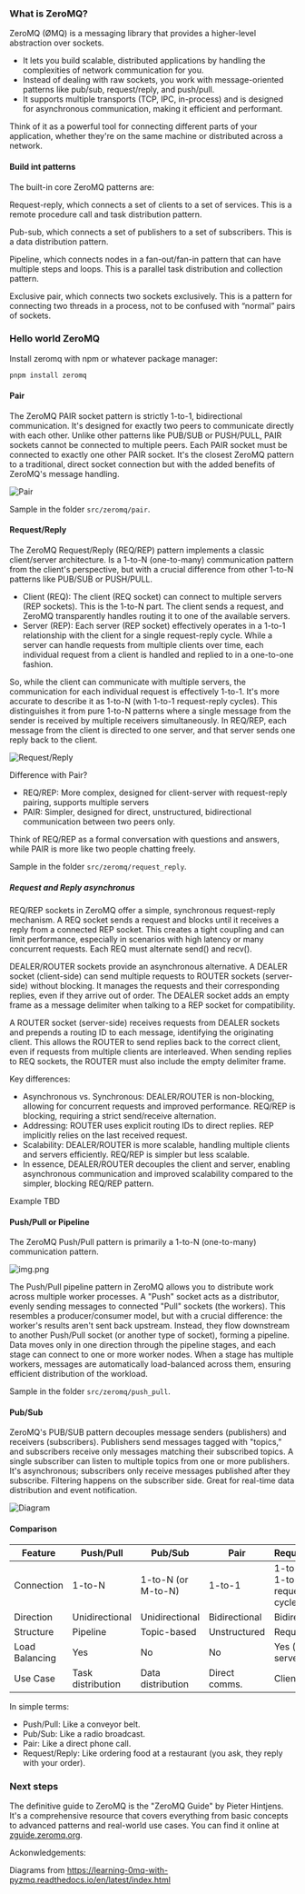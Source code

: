 ### What is ZeroMQ?

ZeroMQ (ØMQ) is a messaging library that provides a higher-level abstraction over sockets.

- It lets you build scalable, distributed applications by handling the complexities of network communication for you.
- Instead of dealing with raw sockets, you work with message-oriented patterns like pub/sub, request/reply, and push/pull.
- It supports multiple transports (TCP, IPC, in-process) and is designed for asynchronous communication, making it efficient and performant.

Think of it as a powerful tool for connecting different parts of your application, whether they're on the same machine or distributed across a network.


#### Build int patterns

The built-in core ZeroMQ patterns are:

Request-reply, which connects a set of clients to a set of services. This is a remote procedure call and task distribution pattern.

Pub-sub, which connects a set of publishers to a set of subscribers. This is a data distribution pattern.

Pipeline, which connects nodes in a fan-out/fan-in pattern that can have multiple steps and loops. This is a parallel task distribution and collection pattern.

Exclusive pair, which connects two sockets exclusively. This is a pattern for connecting two threads in a process, not to be confused with “normal” pairs of sockets.

### Hello world ZeroMQ

Install zeromq with npm or whatever package manager:

```bash
pnpm install zeromq
```

#### Pair

The ZeroMQ PAIR socket pattern is strictly 1-to-1, bidirectional communication.  It's designed for exactly two peers to communicate directly with each other.  Unlike other patterns like PUB/SUB or PUSH/PULL, PAIR sockets cannot be connected to multiple peers.  Each PAIR socket must be connected to exactly one other PAIR socket.  It's the closest ZeroMQ pattern to a traditional, direct socket connection but with the added benefits of ZeroMQ's message handling.

![Pair](src/pair/diagram.png)

Sample in the folder `src/zeromq/pair`.

#### Request/Reply

The ZeroMQ Request/Reply (REQ/REP) pattern implements a classic client/server architecture. Is a 1-to-N (one-to-many) communication pattern from the client's perspective, but with a crucial difference from other 1-to-N patterns like PUB/SUB or PUSH/PULL.

- Client (REQ): The client (REQ socket) can connect to multiple servers (REP sockets).  This is the 1-to-N part.  The client sends a request, and ZeroMQ transparently handles routing it to one of the available servers.
- Server (REP):  Each server (REP socket) effectively operates in a 1-to-1 relationship with the client for a single request-reply cycle.  While a server can handle requests from multiple clients over time, each individual request from a client is handled and replied to in a one-to-one fashion.

So, while the client can communicate with multiple servers, the communication for each individual request is effectively 1-to-1.  It's more accurate to describe it as 1-to-N (with 1-to-1 request-reply cycles). This distinguishes it from pure 1-to-N patterns where a single message from the sender is received by multiple receivers simultaneously.  In REQ/REP, each message from the client is directed to one server, and that server sends one reply back to the client.

![Request/Reply](src/request_reply/diagram.png)

Difference with Pair?

- REQ/REP: More complex, designed for client-server with request-reply pairing, supports multiple servers
- PAIR: Simpler, designed for direct, unstructured, bidirectional communication between two peers only.

Think of REQ/REP as a formal conversation with questions and answers, while PAIR is more like two people chatting freely.

Sample in the folder `src/zeromq/request_reply`.


##### Request and Reply asynchronus

REQ/REP sockets in ZeroMQ offer a simple, synchronous request-reply mechanism.  A REQ socket sends a request and blocks until it receives a reply from a connected REP socket.  This creates a tight coupling and can limit performance, especially in scenarios with high latency or many concurrent requests.  Each REQ must alternate send() and recv().

DEALER/ROUTER sockets provide an asynchronous alternative. A DEALER socket (client-side) can send multiple requests to ROUTER sockets (server-side) without blocking. It manages the requests and their corresponding replies, even if they arrive out of order.  The DEALER socket adds an empty frame as a message delimiter when talking to a REP socket for compatibility.

A ROUTER socket (server-side) receives requests from DEALER sockets and prepends a routing ID to each message, identifying the originating client. This allows the ROUTER to send replies back to the correct client, even if requests from multiple clients are interleaved.  When sending replies to REQ sockets, the ROUTER must also include the empty delimiter frame.

Key differences:

- Asynchronous vs. Synchronous: DEALER/ROUTER is non-blocking, allowing for concurrent requests and improved performance. REQ/REP is blocking, requiring a strict send/receive alternation.
- Addressing: ROUTER uses explicit routing IDs to direct replies. REP implicitly relies on the last received request.
- Scalability: DEALER/ROUTER is more scalable, handling multiple clients and servers efficiently. REQ/REP is simpler but less scalable.
- In essence, DEALER/ROUTER decouples the client and server, enabling asynchronous communication and improved scalability compared to the simpler, blocking REQ/REP pattern.

Example TBD

#### Push/Pull or Pipeline

The ZeroMQ Push/Pull pattern is primarily a 1-to-N (one-to-many) communication pattern.

![img.png](src/push_pull/diagram.png)

The Push/Pull pipeline pattern in ZeroMQ allows you to distribute work across multiple worker processes.  A "Push" socket acts as a distributor, evenly sending messages to connected "Pull" sockets (the workers). This resembles a producer/consumer model, but with a crucial difference: the worker's results aren't sent back upstream. Instead, they flow downstream to another Push/Pull socket (or another type of socket), forming a pipeline.  Data moves only in one direction through the pipeline stages, and each stage can connect to one or more worker nodes.  When a stage has multiple workers, messages are automatically load-balanced across them, ensuring efficient distribution of the workload.

Sample in the folder `src/zeromq/push_pull`.


#### Pub/Sub

ZeroMQ's PUB/SUB pattern decouples message senders (publishers) and receivers (subscribers). Publishers send messages tagged with "topics," and subscribers receive only messages matching their subscribed topics.  A single subscriber can listen to multiple topics from one or more publishers.  It's asynchronous; subscribers only receive messages published after they subscribe.  Filtering happens on the subscriber side.  Great for real-time data distribution and event notification.

![Diagram](src/pub_sub/diagram.png)


#### Comparison

| Feature         | Push/Pull        | Pub/Sub          | Pair             | Request/Reply    |
|-----------------|-------------------|-------------------|-------------------|-------------------|
| Connection      | 1-to-N           | 1-to-N (or M-to-N)| 1-to-1           | 1-to-N (with 1-to-1 request-reply cycles) |
| Direction       | Unidirectional   | Unidirectional   | Bidirectional     | Bidirectional     |
| Structure       | Pipeline         | Topic-based      | Unstructured      | Request-Reply     |
| Load Balancing  | Yes              | No               | No               | Yes (among servers) |
| Use Case        | Task distribution | Data distribution | Direct comms.    | Client-server     |

In simple terms:
- Push/Pull: Like a conveyor belt.
- Pub/Sub: Like a radio broadcast.
- Pair: Like a direct phone call.
- Request/Reply: Like ordering food at a restaurant (you ask, they reply with your order).


### Next steps

The definitive guide to ZeroMQ is the "ZeroMQ Guide" by Pieter Hintjens. It's a comprehensive resource that covers everything from basic concepts to advanced patterns and real-world use cases. You can find it online at [zguide.zeromq.org](https://zguide.zeromq.org).


Ackonwledgements:

Diagrams from https://learning-0mq-with-pyzmq.readthedocs.io/en/latest/index.html
